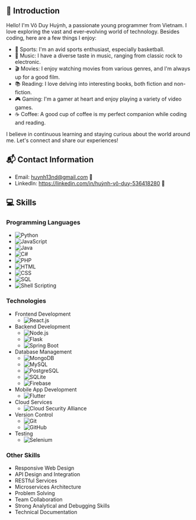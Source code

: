 ## 🌟 Introduction

Hello! I'm Võ Duy Huỳnh, a passionate young programmer from Vietnam. I love exploring the vast and ever-evolving world of technology. Besides coding, here are a few things I enjoy:

- 🏀 Sports: I'm an avid sports enthusiast, especially basketball.
- 🎵 Music: I have a diverse taste in music, ranging from classic rock to electronic.
- 🎬 Movies: I enjoy watching movies from various genres, and I'm always up for a good film.
- 📚 Reading: I love delving into interesting books, both fiction and non-fiction.
- 🎮 Gaming: I'm a gamer at heart and enjoy playing a variety of video games.
- ☕ Coffee: A good cup of coffee is my perfect companion while coding and reading.

I believe in continuous learning and staying curious about the world around me. Let's connect and share our experiences!
## 📬 Contact Information

- Email: huynh13nd@gmail.com 📧
- LinkedIn: https://linkedin.com/in/huỳnh-võ-duy-536418280 🔗
## 💻 Skills
### Programming Languages
- ![Python](https://img.shields.io/badge/Python-3776AB?style=flat&logo=python&logoColor=white)
- ![JavaScript](https://img.shields.io/badge/JavaScript-F7DF1E?style=flat&logo=javascript&logoColor=black)
- ![Java](https://img.shields.io/badge/Java-007396?style=flat&logo=java&logoColor=white)
- ![C#](https://img.shields.io/badge/C%23-239120?style=flat&logo=c-sharp&logoColor=white)
- ![PHP](https://img.shields.io/badge/PHP-777BB4?style=flat&logo=php&logoColor=white)
- ![HTML](https://img.shields.io/badge/HTML-E34F26?style=flat&logo=html5&logoColor=white)
- ![CSS](https://img.shields.io/badge/CSS-1572B6?style=flat&logo=css3&logoColor=white)
- ![SQL](https://img.shields.io/badge/SQL-4479A1?style=flat&logo=postgresql&logoColor=white)
- ![Shell Scripting](https://img.shields.io/badge/Shell-121011?style=flat&logo=gnu-bash&logoColor=white)
### Technologies
- Frontend Development
  - ![React.js](https://img.shields.io/badge/React-61DAFB?style=flat&logo=react&logoColor=white)
- Backend Development
  - ![Node.js](https://img.shields.io/badge/Node.js-339933?style=flat&logo=node.js&logoColor=white)
  - ![Flask](https://img.shields.io/badge/Flask-000000?style=flat&logo=flask&logoColor=white)
  - ![Spring Boot](https://img.shields.io/badge/Spring%20Boot-6DB33F?style=flat&logo=spring&logoColor=white)
- Database Management
  - ![MongoDB](https://img.shields.io/badge/MongoDB-47A248?style=flat&logo=mongodb&logoColor=white)
  - ![MySQL](https://img.shields.io/badge/MySQL-4479A1?style=flat&logo=mysql&logoColor=white)
  - ![PostgreSQL](https://img.shields.io/badge/PostgreSQL-336791?style=flat&logo=postgresql&logoColor=white)
  - ![SQLite](https://img.shields.io/badge/SQLite-003B57?style=flat&logo=sqlite&logoColor=white)
  - ![Firebase](https://img.shields.io/badge/Firebase-FFCA28?style=flat&logo=firebase&logoColor=black)
- Mobile App Development
  - ![Flutter](https://img.shields.io/badge/Flutter-02569B?style=flat&logo=flutter&logoColor=white)
- Cloud Services
  - ![Cloud Security Alliance](https://img.shields.io/badge/CSA-40535F?style=flat&logo=cloud-security-alliance&logoColor=white)
- Version Control
  - ![Git](https://img.shields.io/badge/Git-F05032?style=flat&logo=git&logoColor=white)
  - ![GitHub](https://img.shields.io/badge/GitHub-181717?style=flat&logo=github&logoColor=white)
- Testing
  - ![Selenium](https://img.shields.io/badge/Selenium-43B02A?style=flat&logo=selenium&logoColor=white)

### Other Skills
- Responsive Web Design
- API Design and Integration
- RESTful Services
- Microservices Architecture
- Problem Solving
- Team Collaboration
- Strong Analytical and Debugging Skills
- Technical Documentation
